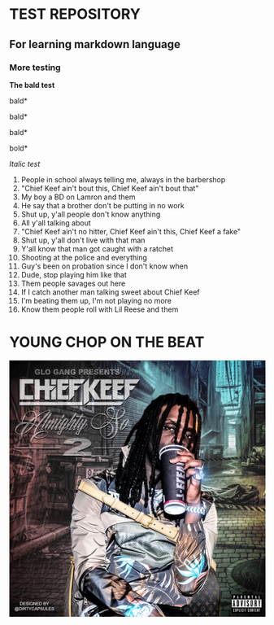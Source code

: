 # TEST REPOSITORY

## For learning markdown language

### More testing

**The bald test**

bald*

bald*

bald*

bold*

_Italic test_

> <script>
> if head == False:
> set skateboard = ("broken")
> </script>
  
1. People in school always telling me, always in the barbershop
2. "Chief Keef ain't bout this, Chief Keef ain't bout that"
3. My boy a BD on Lamron and them
4. He say that a brother don't be putting in no work
5. Shut up, y'all people don't know anything
6. All y'all talking about
7. "Chief Keef ain't no hitter, Chief Keef ain't this, Chief Keef a fake"
8. Shut up, y'all don't live with that man
9. Y'all know that man got caught with a ratchet
10. Shooting at the police and everything
11. Guy's been on probation since I don't know when
12. Dude, stop playing him like that
13. Them people savages out here
14. If I catch another man talking sweet about Chief Keef
15. I'm beating them up, I'm not playing no more
16. Know them people roll with Lil Reese and them

# YOUNG CHOP ON THE BEAT

![Almighty So](almightyso.webp)
